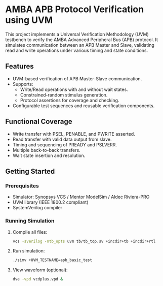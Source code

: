 # AMBA APB Protocol Verification using UVM

This project implements a Universal Verification Methodology (UVM) testbench to verify the AMBA Advanced Peripheral Bus (APB) protocol. It simulates communication between an APB Master and Slave, validating read and write operations under various timing and state conditions.


## Features

- UVM-based verification of APB Master-Slave communication.
- Supports:
  - Write/Read operations with and without wait states.
  - Constrained-random stimulus generation.
  - Protocol assertions for coverage and checking.
- Configurable test sequences and reusable verification components.

## Functional Coverage

- Write transfer with PSEL, PENABLE, and PWRITE asserted.
- Read transfer with valid data output from slave.
- Timing and sequencing of PREADY and PSLVERR.
- Multiple back-to-back transfers.
- Wait state insertion and resolution.

## Getting Started

### Prerequisites

- Simulator: Synopsys VCS / Mentor ModelSim / Aldec Riviera-PRO
- UVM library (IEEE 1800.2 compliant)
- SystemVerilog compiler

### Running Simulation

1. Compile all files:
    ```bash
    vcs -sverilog -ntb_opts uvm tb/tb_top.sv +incdir+tb +incdir+rtl
    ```

2. Run simulation:
    ```bash
    ./simv +UVM_TESTNAME=apb_basic_test
    ```

3. View waveform (optional):
    ```bash
    dve -vpd vcdplus.vpd &
    ```
